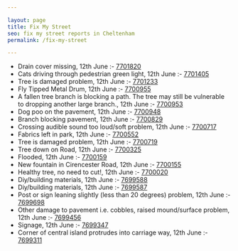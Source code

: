 ```yaml
---

layout: page
title: Fix My Street
seo: fix my street reports in Cheltenham
permalink: /fix-my-street

---
```


<!-- fix_marker starts -->

- Drain cover missing, 12th June :- [7701820](https://www.fixmystreet.com/report/7701820)
- Cats driving through pedestrian green light, 12th June :- [7701405](https://www.fixmystreet.com/report/7701405)
- Tree is damaged problem, 12th June :- [7701233](https://www.fixmystreet.com/report/7701233)
- Fly Tipped Metal Drum, 12th June :- [7700955](https://www.fixmystreet.com/report/7700955)
- A fallen tree branch is blocking a path. The tree may still be vulnerable to dropping another large branch., 12th June :- [7700953](https://www.fixmystreet.com/report/7700953)
- Dog poo on the pavement, 12th June :- [7700948](https://www.fixmystreet.com/report/7700948)
- Branch blocking pavement, 12th June :- [7700829](https://www.fixmystreet.com/report/7700829)
- Crossing audible sound too loud/soft problem, 12th June :- [7700717](https://www.fixmystreet.com/report/7700717)
- Fabrics left in park, 12th June :- [7700552](https://www.fixmystreet.com/report/7700552)
- Tree is damaged problem, 12th June :- [7700719](https://www.fixmystreet.com/report/7700719)
- Tree down on Road, 12th June :- [7700325](https://www.fixmystreet.com/report/7700325)
- Flooded, 12th June :- [7700159](https://www.fixmystreet.com/report/7700159)
- New fountain in Cirencester Road, 12th June :- [7700155](https://www.fixmystreet.com/report/7700155)
- Healthy tree, no need to cut!, 12th June :- [7700020](https://www.fixmystreet.com/report/7700020)
- Diy/building materials, 12th June :- [7699588](https://www.fixmystreet.com/report/7699588)
- Diy/building materials, 12th June :- [7699587](https://www.fixmystreet.com/report/7699587)
- Post or sign leaning slightly (less than 20 degrees) problem, 12th June :- [7699698](https://www.fixmystreet.com/report/7699698)
- Other damage to pavement i.e. cobbles, raised mound/surface problem, 12th June :- [7699456](https://www.fixmystreet.com/report/7699456)
- Signage, 12th June :- [7699347](https://www.fixmystreet.com/report/7699347)
- Corner of central island protrudes into carriage way, 12th June :- [7699311](https://www.fixmystreet.com/report/7699311)

<!-- fix_marker ends -->